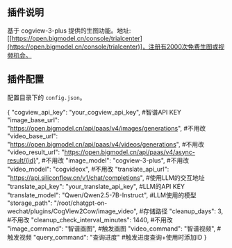 ## 插件说明
基于 cogview-3-plus 提供的生图功能。地址: [[https://open.bigmodel.cn/console/trialcenter](https://open.bigmodel.cn/console/trialcenter)]，注册有2000次免费生图或视频机会。

## 插件配置
配置目录下的 `config.json`。

{
    "cogview_api_key": "your_cogview_api_key",                                    #智谱API KEY
    "image_base_url": "https://open.bigmodel.cn/api/paas/v4/images/generations",  #不用改
    "video_base_url": "https://open.bigmodel.cn/api/paas/v4/videos/generations",  #不用改
    "video_result_url": "https://open.bigmodel.cn/api/paas/v4/async-result/{id}", #不用改
    "image_model": "cogview-3-plus",                                              #不用改
    "video_model": "cogvideox",                                                   #不用改
    "translate_api_url": "https://api.siliconflow.cn/v1/chat/completions",        #使用LLM的交互地址
    "translate_api_key": "your_translate_api_key",                                #LLM的API KEY
    "translate_model": "Qwen/Qwen2.5-7B-Instruct",                                #LLM使用的模型
    "storage_path": "/root/chatgpt-on-wechat/plugins/CogView2Cow/image_video",    #存储路径
    "cleanup_days": 3,                                                            #不用改
    "cleanup_check_interval_minutes": 1440,                                       #不用改
    "image_command": "智谱画图",                                                   #触发画图
    "video_command": "智谱视频",                                                   #触发视频
    "query_command": "查询进度"                                                    #触发进度查询+使用时添加ID
}
